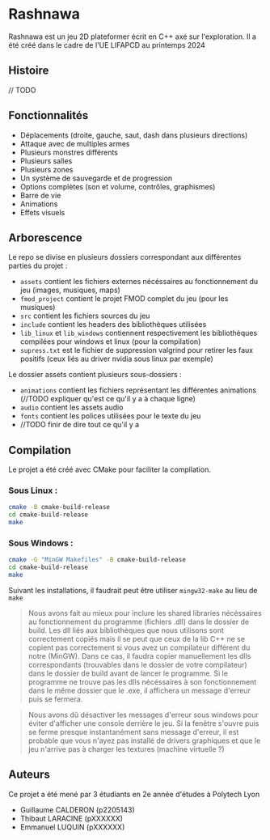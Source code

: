 # Rashnawa

Rashnawa est un jeu 2D plateformer écrit en C++ axé sur l'exploration. Il a été créé dans le cadre de l'UE LIFAPCD au
printemps 2024

## Histoire

// TODO

## Fonctionnalités

- Déplacements (droite, gauche, saut, dash dans plusieurs directions)
- Attaque avec de multiples armes
- Plusieurs monstres différents
- Plusieurs salles
- Plusieurs zones
- Un système de sauvegarde et de progression
- Options complètes (son et volume, contrôles, graphismes)
- Barre de vie
- Animations
- Effets visuels

## Arborescence

Le repo se divise en plusieurs dossiers correspondant aux différentes parties du projet :

- ``assets`` contient les fichiers externes nécéssaires au fonctionnement du jeu (images, musiques, maps)
- ``fmod_project`` contient le projet FMOD complet du jeu (pour les musiques)
- ``src`` contient les fichiers sources du jeu
- ``include`` contient les headers des bibliothèques utilisées
- ``lib_linux`` et ``lib_windows`` contiennent respectivement les bibliothèques compilées pour windows et linux (pour la
  compilation)
- ``supress.txt`` est le fichier de suppression valgrind pour retirer les faux positifs (ceux liés au driver nvidia sous
  linux par exemple)

Le dossier assets contient plusieurs sous-dossiers :

- ``animations`` contient les fichiers représentant les différentes animations
  (//TODO expliquer qu'est ce qu'il y a à chaque ligne)
- ``audio`` contient les assets audio
- ``fonts`` contient les polices utilisées pour le texte du jeu
- //TODO finir de dire tout ce qu'il y a

## Compilation

Le projet a été créé avec CMake pour faciliter la compilation.

### Sous Linux :

```bash
cmake -B cmake-build-release
cd cmake-build-release
make
```

### Sous Windows :

```bash
cmake -G "MinGW Makefiles" -B cmake-build-release
cd cmake-build-release
make
```

Suivant les installations, il faudrait peut être utiliser ``mingw32-make`` au lieu de ``make``
> Nous avons fait au mieux pour inclure les shared libraries nécéssaires au fonctionnement du programme (fichiers .dll)
> dans le dossier de build. Les dll liés aux bibliothèques que nous utilisons sont correctement copiés mais il se peut que
> ceux de la lib C++ ne se copient pas correctement si vous avez un compilateur différent du notre (MinGW). Dans ce cas,
> il faudra copier manuellement les dlls correspondants (trouvables dans le dossier de votre compilateur) dans le dossier
> de build avant de lancer le programme. Si le programme ne trouve pas les dlls nécéssaires à son fonctionnement dans le
> même dossier que le .exe, il affichera un message d'erreur puis se fermera.

> Nous avons dû désactiver les messages d'erreur sous windows pour éviter d'afficher une console derrière le jeu. Si la
> fenêtre s'ouvre puis se ferme presque instantanément sans message d'erreur, il est probable que vous n'ayez pas installé
> de drivers graphiques et que le jeu n'arrive pas à charger les textures (machine virtuelle ?)

## Auteurs

Ce projet a été mené par 3 étudiants en 2e année d'études à Polytech Lyon

- Guillaume CALDERON (p2205143)
- Thibaut LARACINE (pXXXXXX)
- Emmanuel LUQUIN (pXXXXXX)